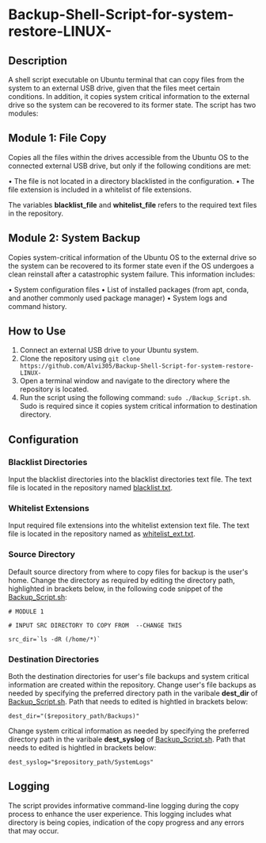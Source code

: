 # Backup-Shell-Script-for-system-restore-LINUX-

## Description

A shell script executable on Ubuntu terminal that can copy files from the system to an external USB drive, given that the files meet certain conditions. In addition, it copies system critical information to the external drive so the system can be recovered to its former state. The script has two modules:

## Module 1: File Copy
Copies all the files within the drives accessible from the Ubuntu OS to the connected external USB drive, but only if the following conditions are met:

•	The file is not located in a directory blacklisted in the configuration.
•	The file extension is included in a whitelist of file extensions.

The variables **blacklist_file** and **whitelist_file** refers to the required text files in the repository.


## Module 2: System Backup

Copies system-critical information of the Ubuntu OS to the external drive so the system can be recovered to its former state even if the OS undergoes a clean reinstall after a catastrophic system failure. This information includes:

•	System configuration files
•	List of installed packages (from apt, conda, and another commonly used package manager)
•	System logs and command history.

## How to Use
1.	Connect an external USB drive to your Ubuntu system.
2.	Clone the repository using `git clone https://github.com/Alvi305/Backup-Shell-Script-for-system-restore-LINUX-`
3.	Open a terminal window and navigate to the directory where the repository is located.
5.	Run the script using the following command: `sudo ./Backup_Script.sh`. Sudo is required since it copies system critical information to destination directory.
 
## Configuration

### Blacklist Directories
Input the blacklist directories into the blacklist directories text file. The text file is located in the repository named [blacklist.txt](https://github.com/Alvi305/Backup-Shell-Script-for-system-restore-LINUX-/blob/main/blacklist.txt).

### Whitelist Extensions
Input required file extensions into the whitelist extension text file. The text file is located in the repository named as [whitelist_ext.txt](https://github.com/Alvi305/Backup-Shell-Script-for-system-restore-LINUX-/blob/main/whitelist_ext.txt).

### Source Directory
Default source directory from where to copy files for backup is the user's home. Change the directory as required by editing the directory path, highlighted in brackets below, in the following code snippet of the [Backup_Script.sh](https://github.com/Alvi305/Backup-Shell-Script-for-system-restore-LINUX-/blob/main/Backup_Script.sh):

```
# MODULE 1 

# INPUT SRC DIRECTORY TO COPY FROM  --CHANGE THIS

src_dir=`ls -dR (/home/*)` 

```

### Destination Directories

Both the destination directories for user's file backups and system critical information are created within the repository. Change user's file backups as needed by specifying the preferred directory path in the  varibale **dest_dir** of  [Backup_Script.sh](https://github.com/Alvi305/Backup-Shell-Script-for-system-restore-LINUX-/blob/main/Backup_Script.sh). Path that needs to edited is hightled in brackets below:

```
dest_dir="($repository_path/Backups)"

```

Change system critical information as needed by specifying the preferred directory path in the  varibale **dest_syslog** of  [Backup_Script.sh](https://github.com/Alvi305/Backup-Shell-Script-for-system-restore-LINUX-/blob/main/Backup_Script.sh). Path that needs to edited is hightled in brackets below:

```
dest_syslog="$repository_path/SystemLogs"

```

## Logging
The script provides informative command-line logging during the copy process to enhance the user experience. This logging includes what directory is being copies, indication of the copy progress and any errors that may occur.





